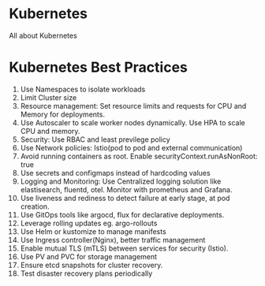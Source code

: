 # Kubernetes
All about Kubernetes

# Kubernetes Best Practices
1. Use Namespaces to isolate workloads
2. Limit Cluster size
3. Resource management: Set resource limits and requests for CPU and Memory for deployments.
4. Use Autoscaler to scale worker nodes dynamically. Use HPA to scale CPU and memory.
5. Security: Use RBAC and least previlege policy
6. Use Network policies: Istio(pod to pod and external communication)
7. Avoid running containers as root. Enable securityContext.runAsNonRoot: true
8. Use secrets and configmaps instead of hardcoding values
9. Logging and Monitoring: Use Centralized logging solution like elastisearch, fluentd, otel. Monitor with prometheus and Grafana.
10. Use liveness and rediness to detect failure at early stage, at pod creation.
11. Use GitOps tools like argocd, flux for declarative deployments.
12. Leverage rolling updates eg. argo-rollouts
13. Use Helm or kustomize to manage manifests
14. Use Ingress controller(Nginx), better traffic management
15. Enable mutual TLS (mTLS) between services for security (Istio).
16. Use PV and PVC for storage management
17. Ensure etcd snapshots for cluster recovery.
18. Test disaster recovery plans periodically
   
